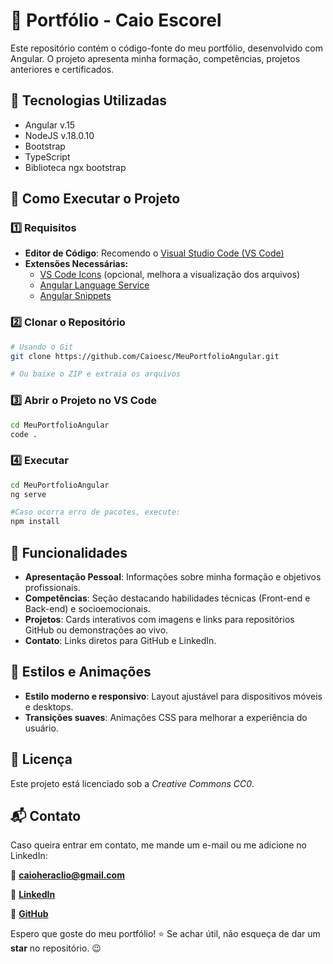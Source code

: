 # 📌 Portfólio - Caio Escorel

Este repositório contém o código-fonte do meu portfólio, desenvolvido com Angular. O projeto apresenta minha formação, competências, projetos anteriores e certificados.

## 🔧 Tecnologias Utilizadas

- Angular v.15
- NodeJS v.18.0.10
- Bootstrap
- TypeScript
- Biblioteca ngx bootstrap

## 🚀 Como Executar o Projeto

### 1️⃣ Requisitos

- **Editor de Código**: Recomendo o [Visual Studio Code (VS Code)](https://code.visualstudio.com/)
- **Extensões Necessárias:**
  - [VS Code Icons](https://marketplace.visualstudio.com/items?itemName=vscode-icons-team.vscode-icons) (opcional, melhora a visualização dos arquivos)
  - [Angular Language Service](https://marketplace.visualstudio.com/items?itemName=Angular.ng-template)
  - [Angular Snippets](https://marketplace.visualstudio.com/items?itemName=johnpapa.Angular2)

### 2️⃣ Clonar o Repositório

```sh
# Usando o Git
git clone https://github.com/Caioesc/MeuPortfolioAngular.git

# Ou baixe o ZIP e extraia os arquivos
```

### 3️⃣ Abrir o Projeto no VS Code

```sh
cd MeuPortfolioAngular
code .
```

### 4️⃣ Executar

```sh
cd MeuPortfolioAngular
ng serve

#Caso ocorra erro de pacotes, execute:
npm install
```

## 📜 Funcionalidades

- **Apresentação Pessoal**: Informações sobre minha formação e objetivos profissionais.
- **Competências**: Seção destacando habilidades técnicas (Front-end e Back-end) e socioemocionais.
- **Projetos**: Cards interativos com imagens e links para repositórios GitHub ou demonstrações ao vivo.
- **Contato**: Links diretos para GitHub e LinkedIn.

## 🎨 Estilos e Animações

- **Estilo moderno e responsivo**: Layout ajustável para dispositivos móveis e desktops.
- **Transições suaves**: Animações CSS para melhorar a experiência do usuário.

## 📜 Licença

Este projeto está licenciado sob a *Creative Commons CC0*.

## 📬 Contato

Caso queira entrar em contato, me mande um e-mail ou me adicione no LinkedIn:

📧 **[caioheraclio@gmail.com](mailto:caioheraclio@gmail.com)**

🔗 **[LinkedIn](https://www.linkedin.com/in/caioescorel/)**

🔗 **[GitHub](https://github.com/Caioesc)**

Espero que goste do meu portfólio! ⭐ Se achar útil, não esqueça de dar um **star** no repositório. 😉
